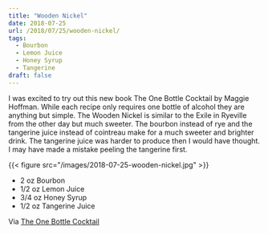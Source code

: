 ```yaml
---
title: "Wooden Nickel"
date: 2018-07-25
url: /2018/07/25/wooden-nickel/
tags:
  - Bourbon
  - Lemon Juice
  - Honey Syrup
  - Tangerine
draft: false
---
```


I was excited to try out this new book The One Bottle Cocktail by Maggie Hoffman. While each recipe only requires one bottle of alcohol they are anything but simple. The Wooden Nickel is similar to the Exile in Ryeville from the other day but much sweeter. The bourbon instead of rye and the tangerine juice instead of cointreau make for a much sweeter and brighter drink. The tangerine juice was harder to produce then I would have thought. I may have made a mistake peeling the tangerine first.


{{< figure src="/images/2018-07-25-wooden-nickel.jpg" >}}

* 2 oz Bourbon
* 1/2 oz Lemon Juice
* 3/4 oz Honey Syrup
* 1/2 oz Tangerine Juice

Via [The One Bottle Cocktail](https://www.amazon.com/One-Bottle-Cocktail-Recipes-Ingredients-Single/dp/0399580042/)